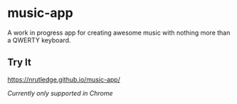 # music-app

A work in progress app for creating awesome music with nothing more than a QWERTY keyboard.

## Try It

https://nrutledge.github.io/music-app/

*Currently only supported in Chrome*
